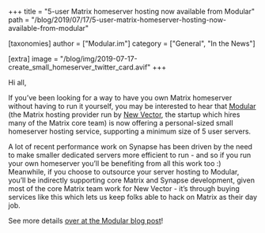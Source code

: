 +++
title = "5-user Matrix homeserver hosting now available from Modular"
path = "/blog/2019/07/17/5-user-matrix-homeserver-hosting-now-available-from-modular"

[taxonomies]
author = ["Modular.im"]
category = ["General", "In the News"]

[extra]
image = "/blog/img/2019-07-17-create_small_homeserver_twitter_card.avif"
+++

Hi all,

If you’ve been looking for a way to have you own Matrix homeserver without having to run it yourself, you may be interested to hear that [Modular](https://modular.im) (the Matrix hosting provider run by [New Vector](https://vector.im), the startup which hires many of the Matrix core team) is now offering a personal-sized small homeserver hosting service, supporting a minimum size of 5 user servers.

A lot of recent performance work on Synapse has been driven by the need to make smaller dedicated servers more efficient to run - and so if you run your own homeserver you’ll be benefiting from all this work too :)  Meanwhile, if you choose to outsource your server hosting to Modular, you’ll be indirectly supporting core Matrix and Synapse development, given most of the core Matrix team work for New Vector - it’s through buying services like this which lets us keep folks able to hack on Matrix as their day job.

See more details [over at the Modular blog post](https://modular.im/personal-hosted-homeservers)!
